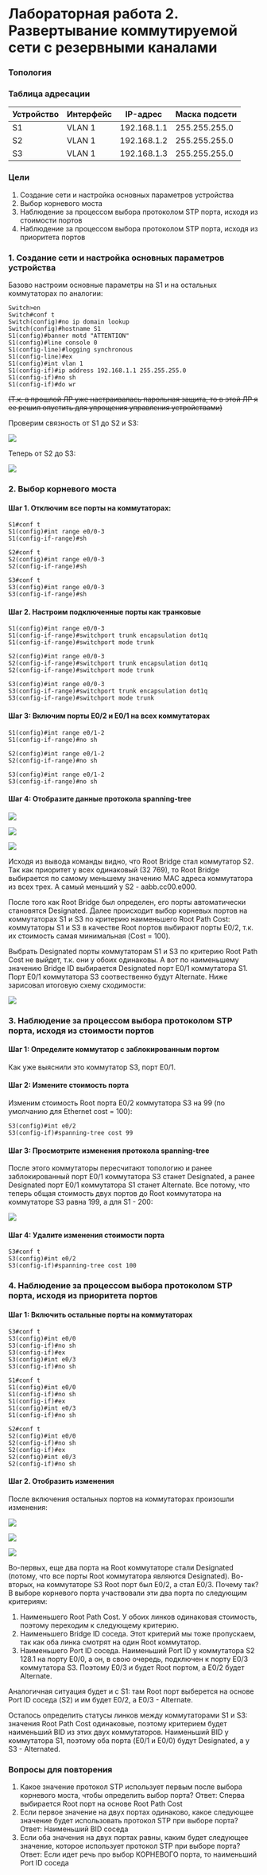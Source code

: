 # Лабораторная работа 2. Развертывание коммутируемой сети с резервными каналами
### Топология

### Таблица адресации
Устройство  | Интерфейс | IP-адрес | Маска подсети
------------|-----------|----------|--------------
S1  | VLAN 1 | 192.168.1.1 | 255.255.255.0
S2  | VLAN 1 | 192.168.1.2 | 255.255.255.0
S3  | VLAN 1 | 192.168.1.3 | 255.255.255.0
### Цели
1. Создание сети и настройка основных параметров устройства
2. Выбор корневого моста
3. Наблюдение за процессом выбора протоколом STP порта, исходя из стоимости портов
4. Наблюдение за процессом выбора протоколом STP порта, исходя из приоритета портов
### 1. Создание сети и настройка основных параметров устройства
Базово настроим основные параметры на S1 и на остальных коммутаторах по аналогии:
```
Switch>en
Switch#conf t
Switch(config)#no ip domain lookup
Switch(config)#hostname S1
S1(config)#banner motd "ATTENTION"
S1(config)#line console 0
S1(config-line)#logging synchronous
S1(config-line)#ex
S1(config)#int vlan 1
S1(config-if)#ip address 192.168.1.1 255.255.255.0
S1(config-if)#no sh
S1(config-if)#do wr
```
<s>(Т.к. в прошлой ЛР уже настраивалась парольная защита, то в этой ЛР я ее решил опустить для упрощения управления устройствами)</s>

Проверим связность от S1 до S2 и S3:

![](https://github.com/alexander-ru/otus/blob/main/lab_2/ping_from_s1_to_s2-s3.png)

Теперь от S2 до S3:

![](https://github.com/alexander-ru/otus/blob/main/lab_2/ping_s2-s3.png)

### 2. Выбор корневого моста
#### Шаг 1. Отключим все порты на коммутаторах:
```
S1#conf t
S1(config)#int range e0/0-3
S1(config-if-range)#sh
```
```
S2#conf t
S2(config)#int range e0/0-3
S2(config-if-range)#sh
```
```
S3#conf t
S3(config)#int range e0/0-3
S3(config-if-range)#sh
```
#### Шаг 2. Настроим подключенные порты как транковые
```
S1(config)#int range e0/0-3
S1(config-if-range)#switchport trunk encapsulation dot1q
S1(config-if-range)#switchport mode trunk
```
```
S2(config)#int range e0/0-3
S2(config-if-range)#switchport trunk encapsulation dot1q
S2(config-if-range)#switchport mode trunk
```
```
S3(config)#int range e0/0-3
S3(config-if-range)#switchport trunk encapsulation dot1q
S3(config-if-range)#switchport mode trunk
```
#### Шаг 3:	Включим порты E0/2 и E0/1 на всех коммутаторах
```
S1(config)#int range e0/1-2
S1(config-if-range)#no sh
```
```
S2(config)#int range e0/1-2
S2(config-if-range)#no sh
```
```
S3(config)#int range e0/1-2
S3(config-if-range)#no sh
```
#### Шаг 4:	Отобразите данные протокола spanning-tree
![](https://github.com/alexander-ru/otus/blob/main/lab_2/show_stp_for_s1.png)

![](https://github.com/alexander-ru/otus/blob/main/lab_2/show_stp_for_s2.png)

![](https://github.com/alexander-ru/otus/blob/main/lab_2/show_stp_for_s3.png)

Исходя из вывода команды видно, что Root Bridge стал коммутатор S2. Так как приоритет у всех одинаковый (32 769), то Root Bridge выбирается по самому меньшему значению MAC адреса коммутатора из всех трех. А самый меньший у S2 -  aabb.cc00.e000.

После того как Root Bridge был определен, его порты автоматически становятся Designated. Далее происходит выбор корневых портов на коммутаторах S1 и S3 по критерию наименьшего Root Path Cost: коммутаторы S1 и S3 в качестве Root портов выбирают порты E0/2, т.к. их стоимость самая минимальная (Cost = 100). 

Выбрать Designated порты коммутаторам S1 и S3 по критерию Root Path Cost не выйдет, т.к. они у обоих одинаковы. А вот по наименьшему значению Bridge ID выбирается Designated порт E0/1 коммутатора S1. Порт E0/1 коммутатора S3 соотвественно будут Alternate. Ниже зарисовал итоговую схему сходимости:

![](https://github.com/alexander-ru/otus/blob/main/lab_2/stp_topology_converged.png)

### 3. Наблюдение за процессом выбора протоколом STP порта, исходя из стоимости портов
#### Шаг 1:	Определите коммутатор с заблокированным портом
Как уже выяснили это коммутатор S3, порт E0/1.
#### Шаг 2:	Измените стоимость порта
Изменим стоимость Root порта E0/2 коммутатора S3 на 99 (по умолчанию для Ethernet cost = 100):
```
S3(config)#int e0/2
S3(config-if)#spanning-tree cost 99
```
#### Шаг 3:	Просмотрите изменения протокола spanning-tree
После этого коммутаторы пересчитают топологию и ранее заблокированный порт E0/1 коммутатора S3 станет Designated, а ранее Designated порт E0/1 коммутатора S1 станет Alternate. Все потому, что теперь общая стоимость двух портов до Root коммутатора на коммутаторе S3 равна 199, а для S1 - 200:

![](https://github.com/alexander-ru/otus/blob/main/lab_2/s3_change_cost.png)

#### Шаг 4:	Удалите изменения стоимости порта
```
S3#conf t
S3(config)#int e0/2
S3(config-if)#spanning-tree cost 100
```

### 4. Наблюдение за процессом выбора протоколом STP порта, исходя из приоритета портов
#### Шаг 1:	Включить остальные порты на коммутаторах 
```
S3#conf t
S3(config)#int e0/0
S3(config-if)#no sh
S3(config-if)#ex
S3(config)#int e0/3
S3(config-if)#no sh
```
```
S1#conf t
S1(config)#int e0/0
S1(config-if)#no sh
S1(config-if)#ex
S1(config)#int e0/3
S1(config-if)#no sh
```
```
S2#conf t
S2(config)#int e0/0
S2(config-if)#no sh
S2(config-if)#ex
S2(config)#int e0/3
S2(config-if)#no sh
```
#### Шаг 2. Отобразить изменения
После включения остальных портов на коммутаторах произошли изменения:

![](https://github.com/alexander-ru/otus/blob/main/lab_2/show_stp_for_s1_final.png)

![](https://github.com/alexander-ru/otus/blob/main/lab_2/show_stp_for_s2_final.png)

![](https://github.com/alexander-ru/otus/blob/main/lab_2/show_stp_for_s3_final.png)

Во-первых, еще два порта на Root коммутаторе стали Designated (потому, что все порты Root коммутатора являются Designated). Во-вторых, на коммутаторе S3 Root порт был E0/2, а стал E0/3. Почему так? В выборе корневого порта участвовали эти два порта по следующим критериям:
1. Наименьшего Root Path Cost.
У обоих линков одинаковая стоимость, поэтому переходим к следующему критерию.
2. Наименьшего Bridge ID соседа.
Этот критерий мы тоже пропускаем, так как оба линка смотрят на один Root коммутатор.
3. Наименьшего Port ID соседа.
Наименьший Port ID у коммутатора S2 128.1 на порту E0/0, а он, в свою очередь, подключен к порту E0/3 коммутатора S3. Поэтому E0/3 и будет Root портом, а E0/2 будет Alternate.

Аналогичная ситуация будет и с S1: там Root порт выберется на основе Port ID соседа (S2) и им будет E0/2, а E0/3 - Alternate.

Осталось определить статусы линков между коммутаторами S1 и S3: значения Root Path Cost одинаковые, поэтому критерием будет наименьший BID из этих двух коммутаторов. Наименьший BID у коммутатора S1, поэтому оба порта (E0/1 и E0/0) будут Designated, а у S3 - Alternated.

### Вопросы для повторения
1.	Какое значение протокол STP использует первым после выбора корневого моста, чтобы определить выбор порта?
Ответ: Сперва выбирается Root порт на основе Root Path Cost
2.	Если первое значение на двух портах одинаково, какое следующее значение будет использовать протокол STP при выборе порта?
Ответ: Наименьший BID соседа
3.	Если оба значения на двух портах равны, каким будет следующее значение, которое использует протокол STP при выборе порта?
Ответ: Если идет речь про выбор КОРНЕВОГО порта, то наименьший Port ID соседа

